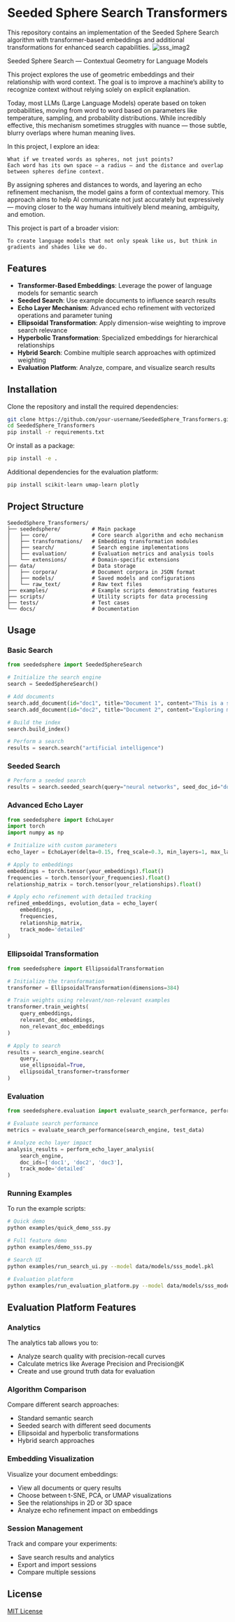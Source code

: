 # Seeded Sphere Search Transformers

This repository contains an implementation of the Seeded Sphere Search algorithm with transformer-based embeddings and additional transformations for enhanced search capabilities.
![sss_imag2](https://github.com/user-attachments/assets/294b8f35-b6c5-4191-9766-e1e5f29d319e)




Seeded Sphere Search — Contextual Geometry for Language Models

This project explores the use of geometric embeddings and their relationship with word context. The goal is to improve a machine’s ability to recognize context without relying solely on explicit explanation.

Today, most LLMs (Large Language Models) operate based on token probabilities, moving from word to word based on parameters like temperature, sampling, and probability distributions. While incredibly effective, this mechanism sometimes struggles with nuance — those subtle, blurry overlaps where human meaning lives.

In this project, I explore an idea:

    What if we treated words as spheres, not just points?
    Each word has its own space — a radius — and the distance and overlap between spheres define context.

By assigning spheres and distances to words, and layering an echo refinement mechanism, the model gains a form of contextual memory. This approach aims to help AI communicate not just accurately but expressively — moving closer to the way humans intuitively blend meaning, ambiguity, and emotion.

This project is part of a broader vision:

    To create language models that not only speak like us, but think in gradients and shades like we do.


## Features

- **Transformer-Based Embeddings**: Leverage the power of language models for semantic search
- **Seeded Search**: Use example documents to influence search results
- **Echo Layer Mechanism**: Advanced echo refinement with vectorized operations and parameter tuning
- **Ellipsoidal Transformation**: Apply dimension-wise weighting to improve search relevance
- **Hyperbolic Transformation**: Specialized embeddings for hierarchical relationships
- **Hybrid Search**: Combine multiple search approaches with optimized weighting
- **Evaluation Platform**: Analyze, compare, and visualize search results

## Installation

Clone the repository and install the required dependencies:

```bash
git clone https://github.com/your-username/SeededSphere_Transformers.git
cd SeededSphere_Transformers
pip install -r requirements.txt
```

Or install as a package:

```bash
pip install -e .
```

Additional dependencies for the evaluation platform:

```bash
pip install scikit-learn umap-learn plotly
```

## Project Structure

```
SeededSphere_Transformers/
├── seededsphere/          # Main package
│   ├── core/              # Core search algorithm and echo mechanism
│   ├── transformations/   # Embedding transformation modules
│   ├── search/            # Search engine implementations
│   ├── evaluation/        # Evaluation metrics and analysis tools
│   └── extensions/        # Domain-specific extensions
├── data/                  # Data storage
│   ├── corpora/           # Document corpora in JSON format
│   ├── models/            # Saved models and configurations
│   └── raw_text/          # Raw text files
├── examples/              # Example scripts demonstrating features
├── scripts/               # Utility scripts for data processing
├── tests/                 # Test cases
└── docs/                  # Documentation
```

## Usage

### Basic Search

```python
from seededsphere import SeededSphereSearch

# Initialize the search engine
search = SeededSphereSearch()

# Add documents
search.add_document(id="doc1", title="Document 1", content="This is a sample document about AI.")
search.add_document(id="doc2", title="Document 2", content="Exploring machine learning concepts.")

# Build the index
search.build_index()

# Perform a search
results = search.search("artificial intelligence")
```

### Seeded Search

```python
# Perform a seeded search
results = search.seeded_search(query="neural networks", seed_doc_id="doc1")
```

### Advanced Echo Layer

```python
from seededsphere import EchoLayer
import torch
import numpy as np

# Initialize with custom parameters
echo_layer = EchoLayer(delta=0.15, freq_scale=0.3, min_layers=1, max_layers=5)

# Apply to embeddings
embeddings = torch.tensor(your_embeddings).float()
frequencies = torch.tensor(your_frequencies).float()
relationship_matrix = torch.tensor(your_relationships).float()

# Apply echo refinement with detailed tracking
refined_embeddings, evolution_data = echo_layer(
    embeddings, 
    frequencies, 
    relationship_matrix,
    track_mode='detailed'
)
```

### Ellipsoidal Transformation

```python
from seededsphere import EllipsoidalTransformation

# Initialize the transformation
transformer = EllipsoidalTransformation(dimensions=384)

# Train weights using relevant/non-relevant examples
transformer.train_weights(
    query_embeddings, 
    relevant_doc_embeddings,
    non_relevant_doc_embeddings
)

# Apply to search
results = search_engine.search(
    query, 
    use_ellipsoidal=True, 
    ellipsoidal_transformer=transformer
)
```

### Evaluation

```python
from seededsphere.evaluation import evaluate_search_performance, perform_echo_layer_analysis

# Evaluate search performance
metrics = evaluate_search_performance(search_engine, test_data)

# Analyze echo layer impact
analysis_results = perform_echo_layer_analysis(
    search_engine, 
    doc_ids=['doc1', 'doc2', 'doc3'],
    track_mode='detailed'
)
```

### Running Examples

To run the example scripts:

```bash
# Quick demo
python examples/quick_demo_sss.py

# Full feature demo
python examples/demo_sss.py

# Search UI
python examples/run_search_ui.py --model data/models/sss_model.pkl

# Evaluation platform
python examples/run_evaluation_platform.py --model data/models/sss_model.pkl
```

## Evaluation Platform Features

### Analytics

The analytics tab allows you to:

- Analyze search quality with precision-recall curves
- Calculate metrics like Average Precision and Precision@K
- Create and use ground truth data for evaluation

### Algorithm Comparison

Compare different search approaches:

- Standard semantic search
- Seeded search with different seed documents
- Ellipsoidal and hyperbolic transformations
- Hybrid search approaches

### Embedding Visualization

Visualize your document embeddings:

- View all documents or query results
- Choose between t-SNE, PCA, or UMAP visualizations
- See the relationships in 2D or 3D space
- Analyze echo refinement impact on embeddings

### Session Management

Track and compare your experiments:

- Save search results and analytics
- Export and import sessions
- Compare multiple sessions

## License

[MIT License](LICENSE)
